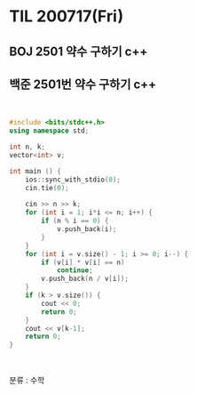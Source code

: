 # TIL 200717(Fri)

## BOJ 2501 약수 구하기 c++

## 백준 2501번 약수 구하기 c++

<br>

```c++
#include <bits/stdc++.h>
using namespace std;

int n, k;
vector<int> v;

int main () {
    ios::sync_with_stdio(0);
    cin.tie(0);
    
    cin >> n >> k;
    for (int i = 1; i*i <= n; i++) {
        if (n % i == 0) {
            v.push_back(i);
        }
    }
    for (int i = v.size() - 1; i >= 0; i--) {
        if (v[i] * v[i] == n)
            continue;
        v.push_back(n / v[i]);
    }
    if (k > v.size()) {
        cout << 0;
        return 0;
    }
    cout << v[k-1];
    return 0;
}
```

<br>

분류 : 수학

<br>



